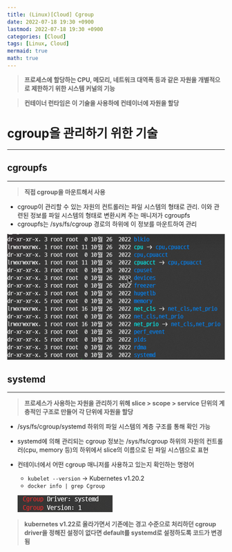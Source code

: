 ```yaml
---
title: (Linux)[Cloud] Cgroup
date: 2022-07-18 19:30 +0900
lastmod: 2022-07-18 19:30 +0900
categories: [Cloud]
tags: [Linux, Cloud]
mermaid: true
math: true
---
```


> **프로세스에 할당하는 CPU, 메모리, 네트워크 대역폭 등과 같은 자원을 개별적으로 제한하기 위한 시스템 커널의 기능**
> 

> **컨테이너 런타임은 이 기술을 사용하에 컨테이너에 자원을 할당**
> 

# **cgroup을 관리하기 위한 기술**

---

## **cgroupfs**

---

> **직접 cgroup을 마운트해서 사용**
> 

- cgroup이 관리할 수 있는 자원의 컨트롤러는 파일 시스템의 형태로 관리. 이와 관련된 정보를 파일 시스템의 형태로 변환시켜 주는 매니저가 cgroupfs
- cgroupfs는 /sys/fs/cgroup 경로의 하위에 이 정보를 마운트하여 관리

![Untitled](/assets/img/2022-07-18-linux220718/Untitled.png)

## **systemd**

---

> **프로세스가 사용하는 자원을 관리하기 위해 slice > scope > service 단위의 계층적인 구조로 만들어 각 단위에 자원을 할당**
> 

- /sys/fs/cgroup/systemd 하위의 파일 시스템의 계층 구조를 통해 확인 가능
- systemd에 의해 관리되는 cgroup 정보는 /sys/fs/cgroup 하위의 자원의 컨트롤러(cpu, memory 등)의 하위에서 slice의 이름으로 된 파일 시스템으로 표현
- 컨테이너에서 어떤 cgroup 매니저를 사용하고 있는지 확인하는 명령어
    - `kubelet --version` → Kubernetes v1.20.2
    - `docker info | grep Cgroup`
    
    ![Untitled](/assets/img/2022-07-18-linux220718/Untitled%201.png)
    

> **kubernetes v1.22로 올라가면서 기존에는 경고 수준으로 처리하던 cgroup driver을 정해진 설정이 없다면 default를  systemd로 설정하도록 코드가 변경됨**
>